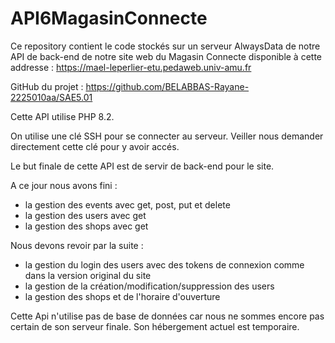 # API6MagasinConnecte

Ce repository contient le code stockés sur un serveur AlwaysData de notre API de back-end de notre site web du Magasin Connecte disponible à cette addresse : https://mael-leperlier-etu.pedaweb.univ-amu.fr

GitHub du projet : https://github.com/BELABBAS-Rayane-2225010aa/SAE5.01

Cette API utilise PHP 8.2.

On utilise une clé SSH pour se connecter au serveur. Veiller nous demander directement cette clé pour y avoir accés.

Le but finale de cette API est de servir de back-end pour le site.

A ce jour nous avons fini :
* la gestion des events avec get, post, put et delete
* la gestion des users avec get
* la gestion des shops avec get

Nous devons revoir par la suite :
* la gestion du login des users avec des tokens de connexion comme dans la version original du site
* la gestion de la création/modification/suppression des users
* la gestion des shops et de l'horaire d'ouverture

Cette Api n'utilise pas de base de données car nous ne sommes encore pas certain de son serveur finale. Son hébergement actuel est temporaire.
